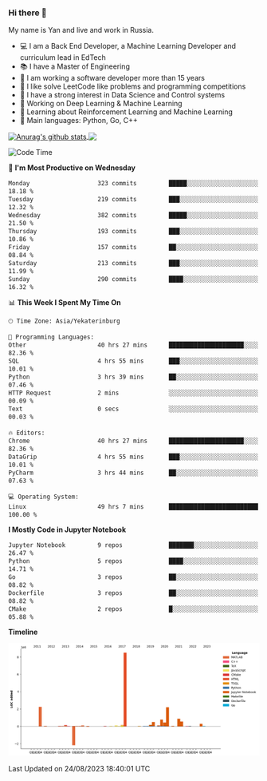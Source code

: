 ### Hi there 👋

My name is Yan and live and work in Russia.

- 💻 I am a Back End Developer, a Machine Learning Developer and curriculum lead in EdTech
- 📚 I have a Master of Engineering
- 🤔 I am working a software developer more than 15 years
- 🌱 I like solve LeetCode like problems and programming competitions
- 📝 I have a strong interest in Data Science and Control systems
- 🔭 Working on Deep Learning & Machine Learning
- 🌱 Learning about Reinforcement Learning and Machine Learning
- 🌟 Main languages: Python, Go, C++

<!--


**yanchick/yanchick** is a ✨ _special_ ✨ repository because its `README.md` (this file) appears on your GitHub profile.

Here are some ideas to get you started:

- I am a self taught Full Stack Developer and a Machine Learning Developer
- 🌱 I’m currently learning ...
- 👯 I’m looking to collaborate on ...
- 🤔 I’m looking for help with ...
- 💬 Ask me about ...
- 📫 How to reach me: ...
- 😄 Pronouns: ...
- ⚡ Fun fact: ...

-->


<a href="https://github.com/anuraghazra/github-readme-stats">
    <img align="center" src="https://github-readme-stats.vercel.app/api?username=yanchick&count_private=true" alt="Anurag's github stats" />
</a>
<a href="https://github.com/anuraghazra/github-readme-stats">
    <img align="center" src="https://github-readme-stats.vercel.app/api/top-langs/?username=yanchick&hide=javascript,html,CSS" />
</a>

<!--START_SECTION:waka-->
![Code Time](http://img.shields.io/badge/Code%20Time-670%20hrs%2019%20mins-blue)

📅 **I'm Most Productive on Wednesday** 

```text
Monday                   323 commits         █████░░░░░░░░░░░░░░░░░░░░   18.18 % 
Tuesday                  219 commits         ███░░░░░░░░░░░░░░░░░░░░░░   12.32 % 
Wednesday                382 commits         █████░░░░░░░░░░░░░░░░░░░░   21.50 % 
Thursday                 193 commits         ███░░░░░░░░░░░░░░░░░░░░░░   10.86 % 
Friday                   157 commits         ██░░░░░░░░░░░░░░░░░░░░░░░   08.84 % 
Saturday                 213 commits         ███░░░░░░░░░░░░░░░░░░░░░░   11.99 % 
Sunday                   290 commits         ████░░░░░░░░░░░░░░░░░░░░░   16.32 % 
```


📊 **This Week I Spent My Time On** 

```text
🕑︎ Time Zone: Asia/Yekaterinburg

💬 Programming Languages: 
Other                    40 hrs 27 mins      █████████████████████░░░░   82.36 % 
SQL                      4 hrs 55 mins       ███░░░░░░░░░░░░░░░░░░░░░░   10.01 % 
Python                   3 hrs 39 mins       ██░░░░░░░░░░░░░░░░░░░░░░░   07.46 % 
HTTP Request             2 mins              ░░░░░░░░░░░░░░░░░░░░░░░░░   00.09 % 
Text                     0 secs              ░░░░░░░░░░░░░░░░░░░░░░░░░   00.03 % 

🔥 Editors: 
Chrome                   40 hrs 27 mins      █████████████████████░░░░   82.36 % 
DataGrip                 4 hrs 55 mins       ███░░░░░░░░░░░░░░░░░░░░░░   10.01 % 
PyCharm                  3 hrs 44 mins       ██░░░░░░░░░░░░░░░░░░░░░░░   07.63 % 

💻 Operating System: 
Linux                    49 hrs 7 mins       █████████████████████████   100.00 % 
```

**I Mostly Code in Jupyter Notebook** 

```text
Jupyter Notebook         9 repos             ███████░░░░░░░░░░░░░░░░░░   26.47 % 
Python                   5 repos             ████░░░░░░░░░░░░░░░░░░░░░   14.71 % 
Go                       3 repos             ██░░░░░░░░░░░░░░░░░░░░░░░   08.82 % 
Dockerfile               3 repos             ██░░░░░░░░░░░░░░░░░░░░░░░   08.82 % 
CMake                    2 repos             █░░░░░░░░░░░░░░░░░░░░░░░░   05.88 % 
```



**Timeline**

![Lines of Code chart](https://raw.githubusercontent.com/yanchick/yanchick/main/assets/bar_graph.png)


 Last Updated on 24/08/2023 18:40:01 UTC
<!--END_SECTION:waka-->

